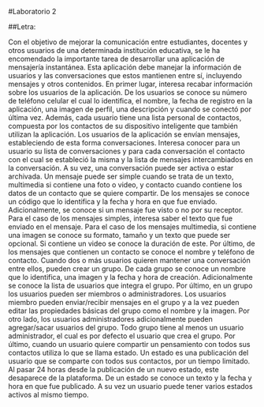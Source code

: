 #Laboratorio 2

##Letra:

Con el objetivo de mejorar la comunicación entre estudiantes, docentes y otros usuarios de una 
determinada institución educativa, se le ha encomendado la importante tarea de desarrollar una 
aplicación de mensajería instantánea. Esta aplicación debe manejar la información de usuarios y 
las conversaciones que estos mantienen entre sí, incluyendo mensajes y otros contenidos.
En primer lugar, interesa recabar información sobre los usuarios de la aplicación. De los usuarios 
se conoce su número de teléfono celular el cual lo identifica, el nombre, la fecha de registro en la 
aplicación, una imagen de perfil, una descripción y cuando se conectó por última vez. Además, 
cada usuario tiene una lista personal de contactos, compuesta por los contactos de su dispositivo 
inteligente que también utilizan la aplicación.
Los usuarios de la aplicación se envían mensajes, estableciendo de esta forma conversaciones. 
Interesa conocer para un usuario su lista de conversaciones y para cada conversación el contacto 
con el cual se estableció la misma y la lista de mensajes intercambiados en la conversación. A su 
vez, una conversación puede ser activa o estar archivada.
Un mensaje puede ser simple cuando se trata de un texto, multimedia si contiene una foto o video, 
y contacto cuando contiene los datos de un contacto que se quiere compartir. De los mensajes se
conoce un código que lo identifica y la fecha y hora en que fue enviado. Adicionalmente, se conoce 
si un mensaje fue visto o no por su receptor. Para el caso de los mensajes simples, interesa saber 
el texto que fue enviado en el mensaje. Para el caso de los mensajes multimedia, si contiene una 
imagen se conoce su formato, tamaño y un texto que puede ser opcional. Si contiene un video se 
conoce la duración de este. Por último, de los mensajes que contienen un contacto se conoce el 
nombre y teléfono de contacto.
Cuando dos o más usuarios quieren mantener una conversación entre ellos, pueden crear un 
grupo. De cada grupo se conoce un nombre que lo identifica, una imagen y la fecha y hora de 
creación. Adicionalmente se conoce la lista de usuarios que integra el grupo. Por último, en un 
grupo los usuarios pueden ser miembros o administradores. Los usuarios miembro pueden 
enviar/recibir mensajes en el grupo y a la vez pueden editar las propiedades básicas del grupo 
como el nombre y la imagen. Por otro lado, los usuarios administradores adicionalmente pueden 
agregar/sacar usuarios del grupo. Todo grupo tiene al menos un usuario administrador, el cual 
es por defecto el usuario que crea el grupo.
Por último, cuando un usuario quiere compartir un pensamiento con todos sus contactos utiliza 
lo que se llama estado. Un estado es una publicación del usuario que se comparte con todos sus 
contactos, por un tiempo limitado. Al pasar 24 horas desde la publicación de un nuevo estado, 
este desaparece de la plataforma. De un estado se conoce un texto y la fecha y hora en que fue 
publicado. A su vez un usuario puede tener varios estados activos al mismo tiempo.
